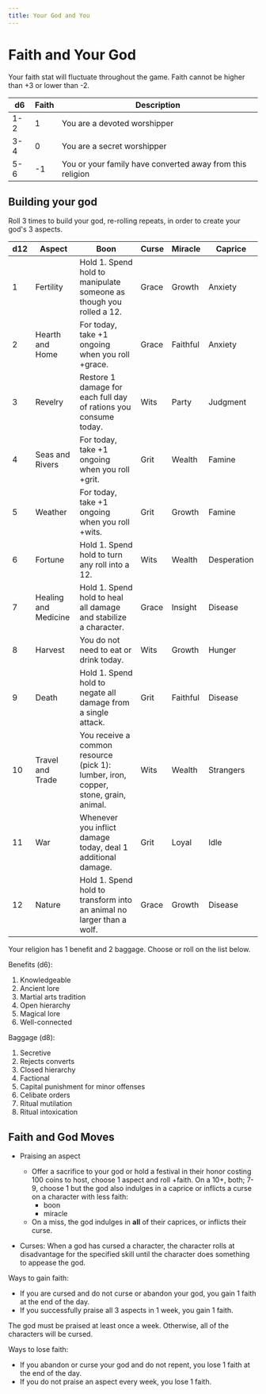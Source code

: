 ```yaml
---
title: Your God and You
---
```


# Faith and Your God

Your faith stat will fluctuate throughout the game. Faith cannot be higher than +3 or lower than -2.

| d6  | Faith | Description                                               |
| --- | ----- | --------------------------------------------------------- |
| 1-2 | 1     | You are a devoted worshipper                              |
| 3-4 | 0     | You are a secret worshipper                               |
| 5-6 | -1    | You or your family have converted away from this religion |

## Building your god

Roll 3 times to build your god, re-rolling repeats, in order to create your god's 3 aspects.

| d12  | Aspect               | Boon                                                         | Curse | Miracle  | Caprice     |
| ---- | -------------------- | ------------------------------------------------------------ | ----- | -------- | ----------- |
| 1    | Fertility            | Hold 1. Spend hold to manipulate someone as though you rolled a 12. | Grace | Growth   | Anxiety     |
| 2    | Hearth and Home      | For today, take +1 ongoing when you roll +grace.             | Grace | Faithful | Anxiety     |
| 3    | Revelry              | Restore 1 damage for each full day of rations you consume today. | Wits  | Party    | Judgment    |
| 4    | Seas and Rivers      | For today, take +1 ongoing when you roll +grit.              | Grit  | Wealth   | Famine      |
| 5    | Weather              | For today, take +1 ongoing when you roll +wits.              | Grit  | Growth   | Famine      |
| 6    | Fortune              | Hold 1. Spend hold to turn any roll into a 12.               | Wits  | Wealth   | Desperation |
| 7    | Healing and Medicine | Hold 1. Spend hold to heal all damage and stabilize a character. | Grace | Insight  | Disease     |
| 8    | Harvest              | You do not need to eat or drink today.                       | Wits  | Growth   | Hunger      |
| 9    | Death                | Hold 1. Spend hold to negate all damage from a single attack. | Grit  | Faithful | Disease     |
| 10   | Travel and Trade     | You receive a common resource (pick 1): lumber, iron, copper, stone, grain, animal. | Wits  | Wealth   | Strangers   |
| 11   | War                  | Whenever you inflict damage today, deal 1 additional damage. | Grit  | Loyal    | Idle        |
| 12   | Nature               | Hold 1. Spend hold to transform into an animal no larger than a wolf. | Grace | Growth   | Disease     |

Your religion has 1 benefit and 2 baggage. Choose or roll on the list below.

Benefits (d6):

1. Knowledgeable 
2. Ancient lore
3. Martial arts tradition
4. Open hierarchy
5. Magical lore
6. Well-connected

Baggage (d8): 

1. Secretive
2. Rejects converts
3. Closed hierarchy
4. Factional
5. Capital punishment for minor offenses
6. Celibate orders
7. Ritual mutilation
8. Ritual intoxication

## Faith and God Moves

- Praising an aspect
  - Offer a sacrifice to your god or hold a festival in their honor costing 100 coins to host, choose 1 aspect and roll +faith. On a 10+, both; 7-9, choose 1 but the god also indulges in a caprice or inflicts a curse on a character with less faith:
    - boon
    - miracle
  - On a miss, the god indulges in **all** of their caprices, or inflicts their curse.

- Curses: When a god has cursed a character, the character rolls at disadvantage for the specified skill until the character does something to appease the god.

Ways to gain faith:

- If you are cursed and do not curse or abandon your god, you gain 1 faith at the end of the day.
- If you successfully praise all 3 aspects in 1 week, you gain 1 faith.

The god must be praised at least once a week. Otherwise, all of the characters will be cursed.

Ways to lose faith: 

- If you abandon or curse your god and do not repent, you lose 1 faith at the end of the day.
- If you do not praise an aspect every week, you lose 1 faith.